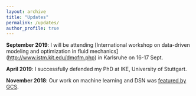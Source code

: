 ```yaml
---
layout: archive
title: "Updates"
permalink: /updates/
author_profile: true
---
```


**September 2019**: I will be attending [International workshop on data-driven modeling and optimization in fluid mechanics] (http://www.istm.kit.edu/dmofm.php) in Karlsruhe on 16-17 Sept.

**April 2019**: I successfully defended my PhD at IKE, University of Stuttgart.

**November 2018**: Our work on machine learning and DSN was [featured by GCS](https://www.hlrs.de/whats-new/news/archive/detail-view/2018-11-05/).
